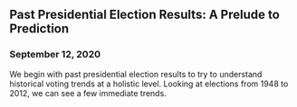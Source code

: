 ## Past Presidential Election Results: A Prelude to Prediction

### September 12, 2020


We begin with past presidential election results to try to understand historical
voting trends at a holistic level. Looking at elections from 1948 to 2012, we
can see a few immediate trends.
